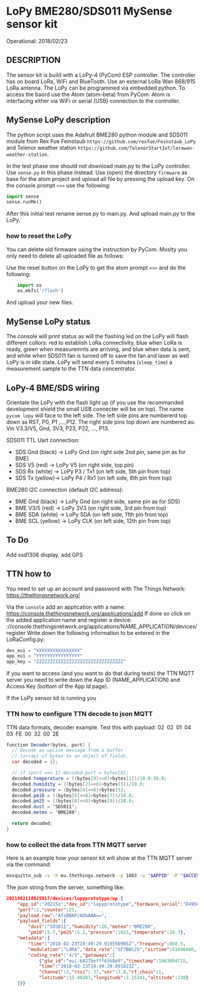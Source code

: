 # LoPy BME280/SDS011 MySense sensor kit
Operational: 2018/02/23

## DESCRIPTION
The sensor kit is build with a LoPy-4 (PyCom) ESP controller. The controller has on board LoRa, WiFi and BlueTooth. Use an external LoRa Wan 868/915 LoRa antenna. The LoPy can be programmed via embedded python. To access the baord use the Atom (atom-beta) from PyCom. Atom is interfacing either via WiFi or serial (USB) connection to the controller.

## MySense LoPy description
The python script uses the Adafruit BME280 python module and SDS011 module from Rex Fue Feinstaub `https://github.com/rexfue/Feinstaub_LoPy` and Telenor weather station `https://github.com/TelenorStartIoT/lorawan-weather-station`.

In the test phase one should not download main.py to the LoPy controller. Use `sense.py` in this phase instead.
Use (open) the directory `firmware` as base for the atom project and upload all file by pressing the upload key.
On the console prompt `>>>` use the following:
```python
import sense
sense.runMe()
```
After this initial test rename sense.py to main.py. And upload main.py to the LoPy.

### how to reset the LoPy
You can delete old firmware using the instruction by PyCom. Moslty you only need to delete all uploaded file as follows:

Use the reset button on the LoPy to get the atom prompt `>>>` and do the following:
```python
    import os
    os.mkfs('/flash')
```
And upload your new files.

## MySense LoPy status
The console will print status as will the flashing led on the LoPy will flash different collors: red to establish LoRa connectivity, blue when LoRa is ready, green when measuremnts are arriving, and blue when data is sent, and white when SDS011 fan is turned off to save the fan and laser as well LoPy is in idle state. LoPy will send every 5 minutes (`sleep_time`) a measurement sample  to the TTN data concentrator.

## LoPy-4 BME/SDS wiring
Orientate the LoPy with the flash light up (if you use the recommanded development shield the small USB connecter will be on top). The name `pycom lopy` will face to the left side. The left side pins are numbererd top down as RST, P0, P1 ,...,P12.
The right side pins top down are numbered as: Vin V3.3/V5, Gnd, 3V3, P23, P22, ..., P13.

SDS011 TTL Uart connection:
* SDS Gnd (black) -> LoPy Gnd (on right side 2nd pin, same pin as for BME)
* SDS V5 (red) -> LoPy V5 (on right side, top pin)
* SDS Rx (white) -> LoPy P3 / Tx1 (on left side, 5th pin from top)
* SDS Tx (yellow)-> LoPy P4 / Rx1 (on left side, 6th pin from top)

BME280 I2C  connection (default I2C address):
* BME Gnd (black) -> LoPy Gnd (on right side, same pin as for SDS)
* BME V3/5 (red) -> LoPy 3V3 (on right side, 3rd pin from top)
* BME SDA (white) -> LoPy SDA (on left side, 11th pin from top)
* BME SCL (yellow) -> LoPy CLK (on left side, 12th pin from top)

## To Do
Add ssd1306 display, add GPS

## TTN how to
You need to set up an account and password with The Things Network: https://thethingsnetwork.org/

Via the `console` add an application with a name: https://console.thethingsnetwork.org/applications/add
If done so click on the added application name and register a device: 
://console.thethingsnetwork.org/applications/NAME_APPLICATION/devices/register
Write down the following information to be entered in the LoRaConfig.py:
```python
dev_eui = "XXXXXXXXXXXXXXXX"
app_eui = "YYYYYYYYYYYYYYYY"
app_key = "ZZZZZZZZZZZZZZZZZZZZZZZZZZZZZZZZ"
```
If you want to access (and you want to do that during tests) the TTN MQTT server you need to write down the App ID (NAME_APPLICATION) and Access Key (bottom of the App Id page).

If the LoPy sensor kit is running you
### TTN how to configure TTN decode to json MQTT
TTN data formats, decoder example.
Test this with payload: 02 02 01 04 03 FE 00 32 00 2E
```java
function Decoder(bytes, port) {
  // Decode an uplink message from a buffer
  // (array) of bytes to an object of fields.
  var decoded = {};

  // if (port === 1) decoded.port = bytes[0];
  decoded.temperature = ((bytes[0]<<8)+bytes[1])/10.0-30.0;
  decoded.humidity = ((bytes[2]<<8)+bytes[3])/10.0;
  decoded.pressure = (bytes[4]<<8)+bytes[5];
  decoded.pm10 = ((bytes[6]<<8)+bytes[7])/10.0;
  decoded.pm25 = ((bytes[8]<<8)+bytes[9])/10.0;
  decoded.dust = 'SDS011';
  decoded.meteo = 'BME280';

  return decoded;
}
```

### how to collect the data from TTN MQTT server
Here is an example how your sensor kit will show at the TTN MQTT server via the command:
```bash
mosquitto_sub -v -h eu.thethings.network -p 1883 -u "$APPID" -P "$ACCES_KEY"  -t '+/devices/+/up'
```

The json string from the server, something like:
```json
2021802118025917/devices/lopyprototype/up {
    "app_id":"20215z","dev_id":"lopyprototype","hardware_serial":"D495613",
    "port":2,"counter":25,
    "payload_raw":"AfsBBAP/ADkANA==",
    "payload_fields":{
        "dust":"SDS011","humidity":26,"meteo":"BME280",
        "pm10":5.7,"pm25":5.2,"pressure":1023,"temperature":20.7},
    "metadata":{
        "time":"2018-02-23T19:49:29.919556985Z","frequency":868.5,
        "modulation":"LORA","data_rate":"SF7BW125","airtime":61696000,
        "coding_rate":"4/5","gateways":[
            {"gtw_id":"eui-b827befff65b8e9","timestamp":1663804715,
            "time":"2018-02-23T19:49:29.891823Z",
            "channel":2,"rssi":-37,"snr":7.8,"rf_chain":1,
            "latitude":15.40283,"longitude":2.15341,"altitude":230}
    ]}}
```
